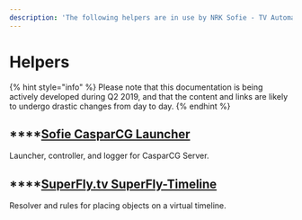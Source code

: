 ```yaml
---
description: 'The following helpers are in use by NRK Sofie - TV Automation:'
---
```


# Helpers

{% hint style="info" %}
Please note that this documentation is being actively developed during Q2 2019, and that the content and links are likely to undergo drastic changes from day to day.
{% endhint %}

## \*\*\*\*[**Sofie CasparCG Launcher**](sofie-casparcg-launcher.md)

Launcher, controller, and logger for CasparCG Server.

## \*\*\*\*[**SuperFly.tv SuperFly-Timeline**](superfly.tv-superfly-timeline.md)

Resolver and rules for placing objects on a virtual timeline.

